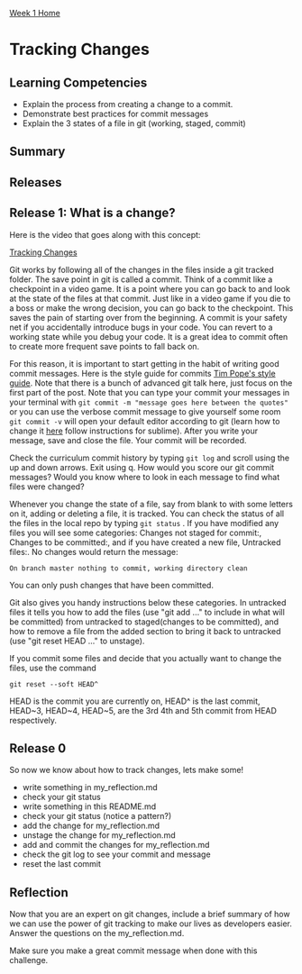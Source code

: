 [Week 1 Home](../)

# Tracking Changes

## Learning Competencies

- Explain the process from creating a change to a commit.
- Demonstrate best practices for commit messages
- Explain the 3 states of a file in git (working, staged, commit)


## Summary


## Releases

## Release 1: What is a change?

Here is the video that goes along with this concept:

[Tracking Changes](https://www.youtube.com/watch?v=cBTs3WWMXUs)

Git works by following all of the changes in the files inside a git tracked folder. The save point in git is called a commit. Think of a commit like a checkpoint in a video game. It is a point where you can go back to and look at the state of the files at that commit. Just like in a video game if you die to a boss or make the wrong decision, you can go back to the checkpoint. This saves the pain of starting over from the beginning. A commit is your safety net if you accidentally introduce bugs in your code. You can revert to a working state while you debug your code. It is a great idea to commit often to create more frequent save points to fall back on.

For this reason, it is important to start getting in the habit of writing good commit messages. Here is the style guide for commits [Tim Pope's style guide](http://tbaggery.com/2008/04/19/a-note-about-git-commit-messages.html). Note that there is a bunch of advanced git talk here, just focus on the first part of the post. Note that you can type your commit your messages in your terminal with `git commit -m "message goes here between the quotes"` or you can use the verbose commit message to give yourself some room `git commit -v` will open your default editor according to git (learn how to change it [here](https://help.github.com/articles/associating-text-editors-with-git) follow instructions for sublime). After you write your message, save and close the file. Your commit will be recorded.

Check the curriculum commit history by typing `git log` and scroll using the up and down arrows. Exit using q. How would you score our git commit messages? Would you know where to look in each message to find what files were changed?

Whenever you change the state of a file, say from blank to with some letters on it, adding or deleting a file, it is tracked. You can check the status of all the files in the local repo by typing `git status` . If you have modified any files you will see some categories: Changes not staged for commit:, Changes to be committed:, and if you have created a new file, Untracked files:. No changes would return the message:

`On branch master
nothing to commit, working directory clean`

You can only push changes that have been committed.

Git also gives you handy instructions below these categories. In untracked files it tells you how to add the files (use "git add <file>..." to include in what will be committed) from untracked to staged(changes to be committed), and how to remove a file from the added section to bring it back to untracked (use "git reset HEAD <file>..." to unstage).

If you commit some files and decide that you actually want to change the files, use the command

`git reset --soft HEAD^`

HEAD is the commit you are currently on, HEAD^ is the last commit, HEAD~3, HEAD~4, HEAD~5, are the 3rd 4th and 5th commit from HEAD respectively.


## Release 0

So now we know about how to track changes, lets make some!

- write something in my_reflection.md
- check your git status
- write something in this README.md
- check your git status (notice a pattern?)
- add the change for my_reflection.md
- unstage the change for my_reflection.md
- add and commit the changes for my_reflection.md
- check the git log to see your commit and message
- reset the last commit

## Reflection

Now that you are an expert on git changes, include a brief summary of how we can use the power of git tracking to make our lives as developers easier. Answer the questions on the my_reflection.md.

Make sure you make a great commit message when done with this challenge.